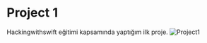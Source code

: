 # Project 1 
Hackingwithswift eğitimi kapsamında yaptığım ilk proje.
![Project1](https://i.hizliresim.com/7m5erfe.gif)
